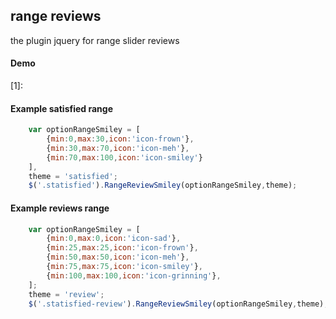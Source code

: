 range reviews
-------

the plugin jquery for range slider reviews

#### Demo 

[1]:

#### Example satisfied range

```javascript
    var optionRangeSmiley = [
        {min:0,max:30,icon:'icon-frown'},
        {min:30,max:70,icon:'icon-meh'},
        {min:70,max:100,icon:'icon-smiley'}
    ],
    theme = 'satisfied';
    $('.statisfied').RangeReviewSmiley(optionRangeSmiley,theme);
``` 

#### Example reviews range

```javascript
    var optionRangeSmiley = [
        {min:0,max:0,icon:'icon-sad'},
        {min:25,max:25,icon:'icon-frown'},
        {min:50,max:50,icon:'icon-meh'},
        {min:75,max:75,icon:'icon-smiley'},
        {min:100,max:100,icon:'icon-grinning'},
    ];
    theme = 'review';
    $('.statisfied-review').RangeReviewSmiley(optionRangeSmiley,theme);
``` 